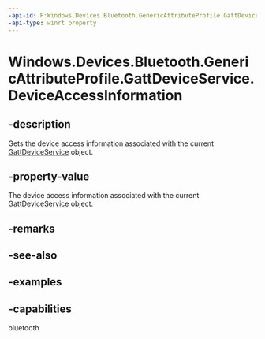 ```yaml
---
-api-id: P:Windows.Devices.Bluetooth.GenericAttributeProfile.GattDeviceService.DeviceAccessInformation
-api-type: winrt property
---
```


<!-- Property syntax.
public DeviceAccessInformation DeviceAccessInformation { get; }
-->

# Windows.Devices.Bluetooth.GenericAttributeProfile.GattDeviceService.DeviceAccessInformation

## -description
Gets the device access information associated with the current [GattDeviceService](gattdeviceservice.md) object.

## -property-value
The device access information associated with the current [GattDeviceService](gattdeviceservice.md) object.

## -remarks

## -see-also

## -examples


## -capabilities
bluetooth
